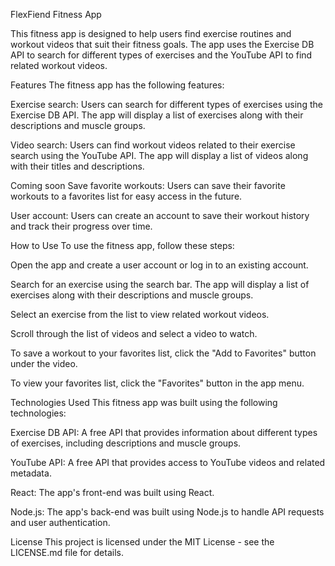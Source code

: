 FlexFiend Fitness App 

This fitness app is designed to help users find exercise routines and workout videos that suit their fitness goals. The app uses the Exercise DB API to search for different types of exercises and the YouTube API to find related workout videos.

Features
The fitness app has the following features:

Exercise search: Users can search for different types of exercises using the Exercise DB API. The app will display a list of exercises along with their descriptions and muscle groups.

Video search: Users can find workout videos related to their exercise search using the YouTube API. The app will display a list of videos along with their titles and descriptions.

Coming soon 
Save favorite workouts: Users can save their favorite workouts to a favorites list for easy access in the future.

User account: Users can create an account to save their workout history and track their progress over time.


How to Use
To use the fitness app, follow these steps:

Open the app and create a user account or log in to an existing account.

Search for an exercise using the search bar. The app will display a list of exercises along with their descriptions and muscle groups.

Select an exercise from the list to view related workout videos.

Scroll through the list of videos and select a video to watch.

To save a workout to your favorites list, click the "Add to Favorites" button under the video.

To view your favorites list, click the "Favorites" button in the app menu.

Technologies Used
This fitness app was built using the following technologies:

Exercise DB API: A free API that provides information about different types of exercises, including descriptions and muscle groups.

YouTube API: A free API that provides access to YouTube videos and related metadata.

React: The app's front-end was built using React.

Node.js: The app's back-end was built using Node.js to handle API requests and user authentication.

License
This project is licensed under the MIT License - see the LICENSE.md file for details.
